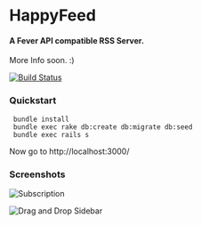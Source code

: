 # HappyFeed
#### A Fever API compatible RSS Server.

More Info soon. :)

[![Build Status](https://travis-ci.org/aleks/HappyFeed.svg?branch=master)](https://travis-ci.org/aleks/HappyFeed)

### Quickstart

```
 bundle install
 bundle exec rake db:create db:migrate db:seed
 bundle exec rails s
```

Now go to http://localhost:3000/

### Screenshots

![Subscription](https://i.klaut.org/happyfeed_subscription.gif)

![Drag and Drop Sidebar](https://i.klaut.org/happyfeed_dragndrop.gif)
